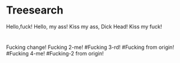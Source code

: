 # Treesearch
Hello,fuck!
Hello, my ass!
Kiss my ass, Dick Head!
Kiss my fuck!
#
Fucking change!
Fucking 2-me!
#Fucking 3-rd!
#Fucking from origin!
#Fucking 4-me!
#Fucking-2 from origin!
